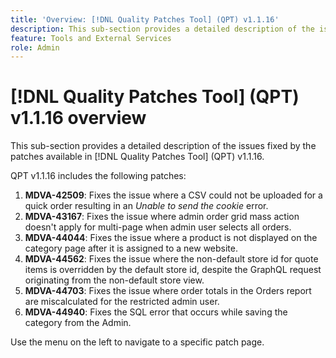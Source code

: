 ```yaml
---
title: 'Overview: [!DNL Quality Patches Tool] (QPT) v1.1.16'
description: This sub-section provides a detailed description of the issues fixed by the patches available in [!DNL Quality Patches Tool] (QPT) v1.1.16.
feature: Tools and External Services
role: Admin
---
```

# [!DNL Quality Patches Tool] (QPT) v1.1.16 overview

This sub-section provides a detailed description of the issues fixed by the patches available in [!DNL Quality Patches Tool] (QPT) v1.1.16.

QPT v1.1.16 includes the following patches:

1. **MDVA-42509**: Fixes the issue where a CSV could not be uploaded for a quick order resulting in an *Unable to send the cookie* error.
1. **MDVA-43167**: Fixes the issue where admin order grid mass action doesn't apply for multi-page when admin user selects all orders.
1. **MDVA-44044**: Fixes the issue where a product is not displayed on the category page after it is assigned to a new website.
1. **MDVA-44562**: Fixes the issue where the non-default store id for quote items is overridden by the default store id, despite the GraphQL request originating from the non-default store view.
1. **MDVA-44703**: Fixes the issue where order totals in the Orders report are miscalculated for the restricted admin user.
1. **MDVA-44940**: Fixes the SQL error that occurs while saving the category from the Admin.

Use the menu on the left to navigate to a specific patch page.

